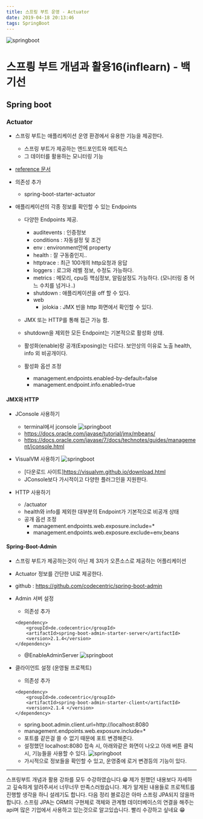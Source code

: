 ```yaml
---
title: 스프링 부트 운영 - Actuator
date: 2019-04-18 20:13:46
tags: SpringBoot
---
```

![springboot](/images/springboot_logo.png)
# 스프릥 부트 개념과 활용16(inflearn) - 백기선 
## Spring boot

### Actuator
- 스프링 부트는 애플리케이션 운영 환경에서 유용한 기능을 제공한다. 
    -  스프링 부트가 제공하는 엔드포인트와 메트릭스
    - 그 데이터를 활용하는 모니터링 기능

- [reference 문서](https://docs.spring.io/spring-boot/docs/current/reference/htmlsingle/#production-ready-endpoints)

- 의존성 추가
    - spring-boot-starter-actuator

- 애플리케이션의 각종 정보를 확인할 수 있는 Endpoints
    - 다양한 Endpoints 제공.
        - auditevents : 인증정보
        - conditions : 자동설정 및 조건
        - env : environment안에 property
        - health : 잘 구동중인지..
        - httptrace : 최근 100개의 http요청과 응답
        - loggers : 로그와 레벨 정보, 수정도 가능하다.
        - metrics : 메모리, cpu등 핵심정보, 알림설정도 가능하다. (모니터링 중 어느 수치를 넘거나..)
        - shutdown : 애플리케이션을 off 할 수 있다.
        - web
            - jolokia : JMX 빈을 http 화면에서 확인할 수 있다.
        
    - JMX 또는 HTTP를 통해 접근 가능 함.
    - shutdown을 제외한 모든 Endpoint는 기본적으로 활성화 상태.
    - 활성화(enable)랑 공개(Exposing)는 다르다. 
    보안상의 이유로 노출 health, info 외 비공개이다. 
    - 활성화 옵션 조정
        - management.endpoints.enabled-by-default=false
        - management.endpoint.info.enabled=true
       
#### JMX와 HTTP
 - JConsole 사용하기
    - terminal에서 jconsole
    ![springboot](/images/springboot/springboot16-1.png)
    - https://docs.oracle.com/javase/tutorial/jmx/mbeans/
    - https://docs.oracle.com/javase/7/docs/technotes/guides/management/jconsole.html
 - VisualVM 사용하기
    ![springboot](/images/springboot/springboot16-2.png)
    - [다운로드 사이트]https://visualvm.github.io/download.html
    - JConsole보다 가시적이고 다양한 플러그인을 지원한다.
    
 - HTTP 사용하기
    - /actuator
    - health와 info를 제외한 대부분의 Endpoint가 기본적으로 비공개 상태
    - 공개 옵션 조정
         - management.endpoints.web.exposure.include=*
         - management.endpoints.web.exposure.exclude=env,beans

#### Spring-Boot-Admin
- 스프링 부트가 제공하는것이 아닌 제 3자가 오픈소스로 제공하는 어플리케이션
- Actuator 정보를 간단한 UI로 제공한다.
- github : https://github.com/codecentric/spring-boot-admin

- Admin 서버 설정
    - 의존성 추가
    ```
    <dependency>
        <groupId>de.codecentric</groupId>
        <artifactId>spring-boot-admin-starter-server</artifactId>
        <version>2.1.4</version>
    </dependency>

    ```
    - @EnableAdminServer
    ![springboot](/images/springboot/springboot16-3.png)

- 클라이언트 설정 (운영될 프로젝트)
    - 의존성 추가
    ```
    <dependency>
        <groupId>de.codecentric</groupId>
        <artifactId>spring-boot-admin-starter-client</artifactId>
        <version>2.1.4 </version>
    </dependency>
    ```
    - spring.boot.admin.client.url=http://localhost:8080
    - management.endpoints.web.exposure.include=*
    - 포트를 같은걸 쓸 수 없기 때문에 포트 변경해준다.
    - 설정했던 localhost:8080 접속 시, 아래와같은 화면이 나오고 아래 버튼 클릭 시, 기능들을 사용할 수 있다.
     ![springboot](/images/springboot/springboot16-4.png)
    - 가시적으로 정보들을 확인할 수 있고, 운영중에 로거 변경등의 기능이 있다.

---
스프링부트 개념과 활용 강좌를 모두 수강하였습니다.😁
제가 원했던 내용보다 자세하고 깊숙하게 알려주셔서 너무너무 만족스러웠습니다.
제가 알게된 내용들로 프로젝트를 진행할 생각을 하니 설레기도 합니다.
다음 정리 블로깅은 아마 스프링 JPA되지 않을까합니다.
스프링 JPA는 ORM의 구현체로 객체와 관계형 데이터베이스의 연결을 해주는 api며 많은 기업에서 사용하고 있는것으로 알고있습니다.
빨리 수강하고 싶네요 😁
<br><br>    